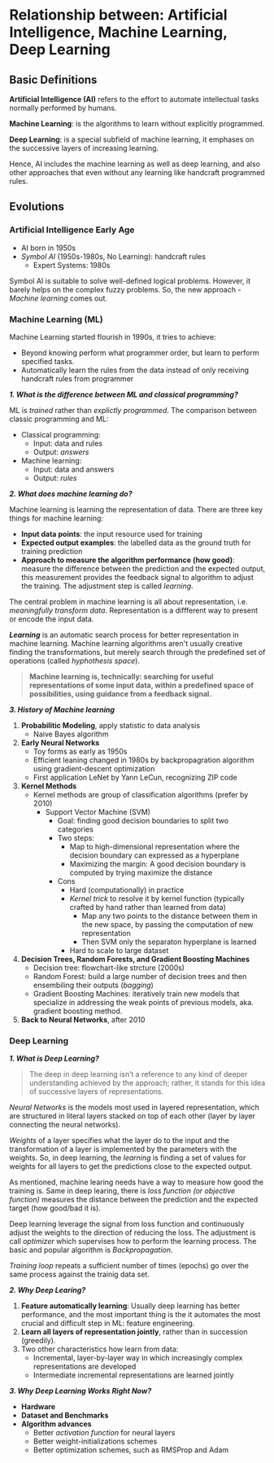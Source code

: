 # Relationship between: Artificial Intelligence, Machine Learning, Deep Learning

## Basic Definitions
**Artificial Intelligence (AI)** refers to the effort to automate intellectual tasks normally performed by humans.

**Machine Learning**: is the algorithms to learn without explicitly programmed. 

**Deep  Learning**: is a special subfield of machine learning, it emphases on the successive layers of increasing learning.

Hence, AI includes the machine learning as well as deep learning, and also other approaches that even without any learning like handcraft programmed rules.

## Evolutions

### Artificial Intelligence Early Age
- AI born in 1950s
- *Symbol AI* (1950s-1980s, No Learning): handcraft rules
    - Expert Systems: 1980s

Symbol AI is suitable to solve well-defined logical problems. However, it barely helps on the complex fuzzy problems. So, the new approach - *Machine learning* comes out.

### Machine Learning (ML)

Machine Learning started flourish in 1990s, it tries to achieve:
- Beyond knowing perform what programmer order, but learn to perform specified tasks.
- Automatically learn the rules from the data instead of only receiving handcraft rules from programmer

***1. What is the difference between ML and classical programming?***

ML is *trained* rather than *explictly programmed*. The comparison between classic programming and ML:
- Classical programming:
    - Input: data and rules
    - Output: *answers*
- Machine learning:
    - Input: data and answers
    - Output: *rules*

***2. What does machine learning do?***

Machine learning is learning the representation of data. There are three key things for machine learning:
- **Input data points**: the input resource used for training 
- **Expected output examples**: the labelled data as the ground truth for training prediction 
- **Approach to measure the algorithm performance (how good)**: measure the difference between the prediction and the expected output, this measurement provides the feedback signal to algorithm to adjust the training. The adjustment step is called *learning*.

The central problem in machine learning is all about representation, i.e. *meaningfully transform data*. Representation is a diffferent way to present or encode the input data.

***Learning*** is an automatic search process for better representation in machine learning. Machine learning algorithms aren't usually creative finding the transformations, but merely search through the predefined set of operations (called *hyphothesis space*).

> **Machine learning is, technically: searching for useful representations of some input data, within a predefined space of possibilities, using guidance from a feedback signal.**

***3. History of Machine learning***

1. **Probabilitic Modeling**, apply statistic to data analysis
    - Naive Bayes algorithm
2. **Early Neural Networks**
    - Toy forms as early as 1950s
    - Efficient leaning changed in 1980s by backpropagration algorithm using gradient-descent optimization
    - First application LeNet by Yann LeCun, recognizing ZIP code 
3. **Kernel Methods**
    - Kernel methods are group of classification algorithms (prefer by 2010)
        - Support Vector Machine (SVM)
            - Goal: finding good decision boundaries to split two categories
            - Two steps:
                - Map to high-dimensional representation where the decision boundary can expressed as a hyperplane
                - Maximizing the margin: A good decision boundary is computed by trying maximize the distance
            - Cons
                - Hard (computationally) in practice
                - *Kernel trick* to resolve it by kernel function (typically crafted by hand rather than learned from data)
                    - Map any two points to the distance between them in the new space, by passing the computation of new representation
                    - Then SVM only the separaton hyperplane is learned
                - Hard to scale to large dataset
4. **Decision Trees, Random Forests, and Gradient Boosting Machines**
    - Decision tree: flowchart-like strcture (2000s)
    - Random Forest: build a large number of decision trees and then ensembiling their outputs (*bagging*)
    - Gradient Boosting Machines: iteratively train new models that specialize in addressing the weak points of previous models, aka. gradient boosting method.
5. **Back to Neural Networks**, after 2010

### Deep Learning

***1. What is Deep Learning?***
> The deep in deep learning isn’t a reference to any kind of deeper understanding achieved by the approach; rather, it stands for this idea of successive layers of representations. 

*Neural Networks* is the models most used in layered representation, which are structured in literal layers stacked on top of each other (layer by layer connecting the neural networks). 

*Weights* of a layer specifies what the layer do to the input and the transformation of a layer is implemented by the parameters with the weights. So, in deep learning, the *learning* is finding a set of values for weights for all layers to get the predictions close to the expected output. 

As mentioned, machine learing needs have a way to measure how good the training is. Same in deep learing, there is *loss function (or objective function)* measures the distance between the prediction and the expected target (how good/bad it is).

Deep learning leverage the signal from loss function and continuously adjust the weights to the direction of reducing the loss. The adjustment is call *optimizer* which supervises how to perform the learning process. The basic and popular algorithm is *Backpropagation*.

*Training loop* repeats a sufficient number of times (epochs) go over the same process against the trainig data set. 

***2. Why Deep Learing?***
1. **Feature automatically learning**: Usually deep learning has better performance, and the most important thing is the it automates the most crucial and difficult step in ML: feature engineering.
2. **Learn all layers of representation jointly**, rather than in succession (greedily).
3. Two other characteristics how learn from data:
    - Incremental, layer-by-layer way in which increasingly complex representations are developed
    - Intermediate incremental representations are learned jointly

***3. Why Deep Learning Works Right Now?***
- **Hardware**
- **Dataset and Benchmarks**
- **Algorithm advances**
    - Better *activation function* for neural layers
    - Better weight-initializations schemes
    - Better optimization schemes, such as RMSProp and Adam